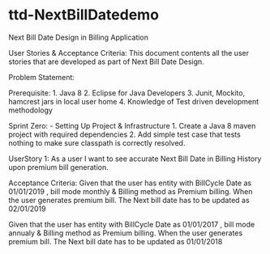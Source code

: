 # ttd-NextBillDatedemo
Next Bill Date Design in Billing Application

User Stories & Acceptance Criteria:
This document contents all the user stories that are developed as part of Next Bill Date Design.

Problem Statement:


Prerequisite:
	1. Java 8
	2. Eclipse for Java Developers
	3. Junit, Mockito, hamcrest jars in local user home
	4. Knowledge of Test driven development methodology

Sprint Zero: - Setting Up Project & Infrastructure
	1. Create a Java 8 maven project with required dependencies
	2. Add simple test case that tests nothing to make sure classpath is correctly resolved.


UserStory 1:
As a user 
I want to see accurate Next Bill Date in Billing History upon premium bill generation.

Acceptance Criteria:
Given that the user has entity with BillCycle Date as 01/01/2019 , bill mode monthly & 
Billing method as Premium billing.
When the user generates premium bill.
The Next bill date has to be updated as 02/01/2019

Given that the user has entity with BillCycle Date as 01/01/2017 , bill mode annualy & 
Billing method as Premium billing.
When the user generates premium bill.
The Next bill date has to be updated as 01/01/2018

